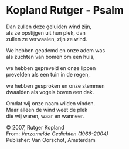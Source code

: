 # Kopland Rutger - Psalm

Dan zullen deze geluiden wind zijn,  
als ze opstijgen uit hun plek, dan  
zullen ze verwaaien, zijn ze wind.  
  
We hebben geademd en onze adem was  
als zuchten van bomen om een huis,  
  
we hebben gepreveld en onze lippen  
prevelden als een tuin in de regen,  
  
we hebben gesproken en onze stemmen  
dwaalden als vogels boven een dak.  
  
Omdat wij onze naam wilden vinden.  
Maar alleen de wind weet de plek  
die wij waren, waar en wanneer.

© 2007, Rutger Kopland  
From: _Verzamelde Gedichten (1966-2004)_  
Publisher: Van Oorschot, Amsterdam
